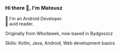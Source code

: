### Hi there 👋, I'm Mateusz
🏢 I'm an Android Developer.  
📖 avid reader.  

Originally from Włocławek, now based in Bydgoszcz

Skills: Kotlin, Java, Android, Web development basics
